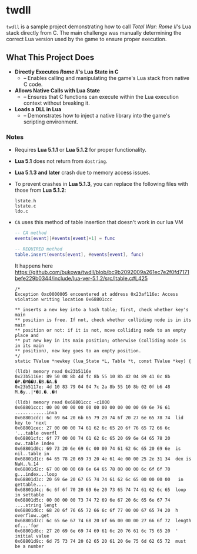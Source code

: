 # twdll

`twdll` is a sample project demonstrating how to call *Total War: Rome II*'s Lua stack directly from C. The main challenge was manually determining the correct Lua version used by the game to ensure proper execution.

## What This Project Does

- **Directly Executes *Rome II*'s Lua State in C** 
  - – Enables calling and manipulating the game's Lua stack from native C code.
- **Allows Native Calls with Lua State** 
  - – Ensures that C functions can execute within the Lua execution context without breaking it.
- **Loads a DLL in Lua** 
  - – Demonstrates how to inject a native library into the game's scripting environment.

### Notes

- Requires **Lua 5.1.1** or **Lua 5.1.2** for proper functionality.
- **Lua 5.1** does not return from `dostring`.
- **Lua 5.1.3 and later** crash due to memory access issues.
- To prevent crashes in **Lua 5.1.3**, you can replace the following files with those from **Lua 5.1.2**:  
    ```
  lstate.h
    lstate.c
    ldo.c
  ```
- `CA` uses this method of table insertion that doesn't work in our lua VM

  ```lua
  -- CA method
  events[event][#events[event]+1] = func
  
  -- REQUIRED method
  table.insert(events[event], #events[event], func)
  ```
  It happens here https://github.com/bukowa/twdll/blob/bc9b2092009a261ec7e2f0fd7171befe229b0344/include/lua-ver-5.1.2/src/ltable.c#L425
  ```
  /*
  Exception 0xc0000005 encountered at address 0x23af116e: Access violation writing location 0x68801ccc
  
  ** inserts a new key into a hash table; first, check whether key's main
  ** position is free. If not, check whether colliding node is in its main
  ** position or not: if it is not, move colliding node to an empty place and
  ** put new key in its main position; otherwise (colliding node is in its main
  ** position), new key goes to an empty position.
  */
  static TValue *newkey (lua_State *L, Table *t, const TValue *key) {
  
  (lldb) memory read 0x23b5116e
  0x23b5116e: 89 50 08 8b 4d fc 8b 55 10 8b 42 04 89 41 0c 8b  �P.�M��U.�B.�A.�
  0x23b5117e: 4d 10 83 79 04 04 7c 2a 8b 55 10 8b 02 0f b6 48  M.�y..|*�U.�..�H
  
  (lldb) memory read 0x68801ccc -c1000
  0x68801ccc: 00 00 00 00 00 00 00 00 00 00 00 00 69 6e 76 61  ............inva
  0x68801cdc: 6c 69 64 20 6b 65 79 20 74 6f 20 27 6e 65 78 74  lid key to 'next
  0x68801cec: 27 00 00 00 74 61 62 6c 65 20 6f 76 65 72 66 6c  '...table overfl
  0x68801cfc: 6f 77 00 00 74 61 62 6c 65 20 69 6e 64 65 78 20  ow..table index
  0x68801d0c: 69 73 20 6e 69 6c 00 00 74 61 62 6c 65 20 69 6e  is nil..table in
  0x68801d1c: 64 65 78 20 69 73 20 4e 61 4e 00 00 25 2e 31 34  dex is NaN..%.14
  0x68801d2c: 67 00 00 00 69 6e 64 65 78 00 00 00 6c 6f 6f 70  g...index...loop
  0x68801d3c: 20 69 6e 20 67 65 74 74 61 62 6c 65 00 00 00 00   in gettable....
  0x68801d4c: 6c 6f 6f 70 20 69 6e 20 73 65 74 74 61 62 6c 65  loop in settable
  0x68801d5c: 00 00 00 00 73 74 72 69 6e 67 20 6c 65 6e 67 74  ....string lengt
  0x68801d6c: 68 20 6f 76 65 72 66 6c 6f 77 00 00 67 65 74 20  h overflow..get
  0x68801d7c: 6c 65 6e 67 74 68 20 6f 66 00 00 00 27 66 6f 72  length of...'for
  0x68801d8c: 27 20 69 6e 69 74 69 61 6c 20 76 61 6c 75 65 20  ' initial value
  0x68801d9c: 6d 75 73 74 20 62 65 20 61 20 6e 75 6d 62 65 72  must be a number

  ```